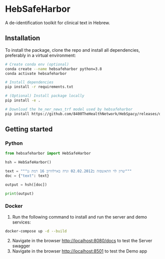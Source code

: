 # HebSafeHarbor

A de-identification toolkit for clinical text in Hebrew.

## Installation

To install the package, clone the repo and install all dependencies, preferably in a virtual environment:

``` sh
# Create conda env (optional)
conda create --name hebsafeharbor python=3.8
conda activate hebsafeharbor

# Install dependencies
pip install -r requirements.txt

# (Optional) Install package locally
pip install -e .

# Download the he_ner_news_trf model used by hebsafeharbor
pip install https://github.com/8400TheHealthNetwork/HebSpacy/releases/download/he_ner_news_trf-3.2.1/he_ner_news_trf-3.2.1-py3-none-any.whl
```

## Getting started

### Python

```python
from hebsafeharbor import HebSafeHarbor

hsh = HebSafeHarbor()

text = """שרון לוי התאשפזה ב02.02.2012 וגרה בארלוזרוב 16 רמת גן"""
doc = {"text": text}

output = hsh([doc])

print(output)
```

### Docker

1. Run the following command to install and run the server and demo services:

```sh
docker-compose up -d --build
```

2. Navigate in the browser <http://localhost:8080/docs> to test the Server swagger
3. Navigate in the browser <http://localhost:8501> to test the Demo app
